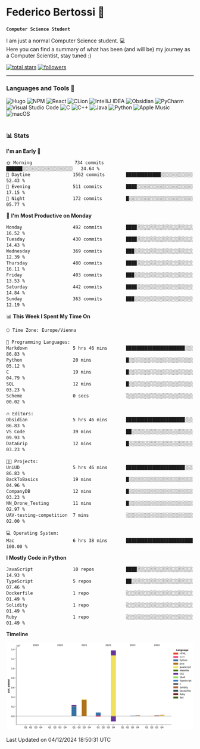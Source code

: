 # Federico Bertossi 🚀

**`Computer Science Student`**

[//]: # (Thanks to @ForrestKnight for the inspiration.)

<!-- TODO: Insert a banner image -->

I am just a normal Computer Science student. 💻 </br>
Here you can find a summary of what has been (and will be) my journey as a Computer Scientist, stay tuned :)

   <p>
      <a href="https://github.com/mrBymax?tab=repositories&sort=stargazers">
         <img alt="total stars" title="Total stars on GitHub" src="https://custom-icon-badges.demolab.com/github/stars/mrBymax?color=55960c&style=for-the-badge&labelColor=488207&logo=star"/></a>
<a href="https://github.com/mrBymax?tab=followers">
         <img alt="followers" title="Follow me on Github" src="https://custom-icon-badges.demolab.com/github/followers/mrBymax?color=236ad3&labelColor=1155ba&style=for-the-badge&logo=person-add&label=Follow&logoColor=white"/></a>
   </p>

---

<!-- TODO: Insert a GIF -->
### Languages and Tools 🧰

<!-- TODO: Change it with shields -->
![Hugo](https://img.shields.io/badge/Hugo-black.svg?style=for-the-badge&logo=Hugo)
![NPM](https://img.shields.io/badge/NPM-%23CB3837.svg?style=for-the-badge&logo=npm&logoColor=white)
![React](https://img.shields.io/badge/react-%2320232a.svg?style=for-the-badge&logo=react&logoColor=%2361DAFB)
![CLion](https://img.shields.io/badge/CLion-black?style=for-the-badge&logo=clion&logoColor=white)
![IntelliJ IDEA](https://img.shields.io/badge/IntelliJIDEA-000000.svg?style=for-the-badge&logo=intellij-idea&logoColor=white)
![Obsidian](https://img.shields.io/badge/Obsidian-%23483699.svg?style=for-the-badge&logo=obsidian&logoColor=white)
![PyCharm](https://img.shields.io/badge/pycharm-143?style=for-the-badge&logo=pycharm&logoColor=black&color=black&labelColor=green)
![Visual Studio Code](https://img.shields.io/badge/Visual%20Studio%20Code-0078d7.svg?style=for-the-badge&logo=visual-studio-code&logoColor=white)
![C](https://img.shields.io/badge/c-%2300599C.svg?style=for-the-badge&logo=c&logoColor=white)
![C++](https://img.shields.io/badge/c++-%2300599C.svg?style=for-the-badge&logo=c%2B%2B&logoColor=white)
![Java](https://img.shields.io/badge/java-%23ED8B00.svg?style=for-the-badge&logo=openjdk&logoColor=white)
![Python](https://img.shields.io/badge/python-3670A0?style=for-the-badge&logo=python&logoColor=ffdd54)
![Apple Music](https://img.shields.io/badge/Apple_Music-9933CC?style=for-the-badge&logo=apple-music&logoColor=white)
![macOS](https://img.shields.io/badge/mac%20os-000000?style=for-the-badge&logo=macos&logoColor=F0F0F0)


#

### 📊 Stats

<!-- ![My GitHub stats](https://github-readme-stats.vercel.app/api?username=mrBymax&show_icons=true&theme=dracula) -->


<!--START_SECTION:waka-->
**I'm an Early 🐤** 

```text
🌞 Morning                734 commits         ██████░░░░░░░░░░░░░░░░░░░   24.64 % 
🌆 Daytime                1562 commits        █████████████░░░░░░░░░░░░   52.43 % 
🌃 Evening                511 commits         ████░░░░░░░░░░░░░░░░░░░░░   17.15 % 
🌙 Night                  172 commits         █░░░░░░░░░░░░░░░░░░░░░░░░   05.77 % 
```
📅 **I'm Most Productive on Monday** 

```text
Monday                   492 commits         ████░░░░░░░░░░░░░░░░░░░░░   16.52 % 
Tuesday                  430 commits         ████░░░░░░░░░░░░░░░░░░░░░   14.43 % 
Wednesday                369 commits         ███░░░░░░░░░░░░░░░░░░░░░░   12.39 % 
Thursday                 480 commits         ████░░░░░░░░░░░░░░░░░░░░░   16.11 % 
Friday                   403 commits         ███░░░░░░░░░░░░░░░░░░░░░░   13.53 % 
Saturday                 442 commits         ████░░░░░░░░░░░░░░░░░░░░░   14.84 % 
Sunday                   363 commits         ███░░░░░░░░░░░░░░░░░░░░░░   12.19 % 
```


📊 **This Week I Spent My Time On** 

```text
🕑︎ Time Zone: Europe/Vienna

💬 Programming Languages: 
Markdown                 5 hrs 46 mins       ██████████████████████░░░   86.83 % 
Python                   20 mins             █░░░░░░░░░░░░░░░░░░░░░░░░   05.12 % 
C                        19 mins             █░░░░░░░░░░░░░░░░░░░░░░░░   04.79 % 
SQL                      12 mins             █░░░░░░░░░░░░░░░░░░░░░░░░   03.23 % 
Scheme                   0 secs              ░░░░░░░░░░░░░░░░░░░░░░░░░   00.02 % 

🔥 Editors: 
Obsidian                 5 hrs 46 mins       ██████████████████████░░░   86.83 % 
VS Code                  39 mins             ██░░░░░░░░░░░░░░░░░░░░░░░   09.93 % 
DataGrip                 12 mins             █░░░░░░░░░░░░░░░░░░░░░░░░   03.23 % 

🐱‍💻 Projects: 
UniUD                    5 hrs 46 mins       ██████████████████████░░░   86.83 % 
BackToBasics             19 mins             █░░░░░░░░░░░░░░░░░░░░░░░░   04.96 % 
CompanyDB                12 mins             █░░░░░░░░░░░░░░░░░░░░░░░░   03.23 % 
NN_Drone_Testing         11 mins             █░░░░░░░░░░░░░░░░░░░░░░░░   02.97 % 
UAV-testing-competition  7 mins              ░░░░░░░░░░░░░░░░░░░░░░░░░   02.00 % 

💻 Operating System: 
Mac                      6 hrs 38 mins       █████████████████████████   100.00 % 
```

**I Mostly Code in Python** 

```text
JavaScript               10 repos            ████░░░░░░░░░░░░░░░░░░░░░   14.93 % 
TypeScript               5 repos             ██░░░░░░░░░░░░░░░░░░░░░░░   07.46 % 
Dockerfile               1 repo              ░░░░░░░░░░░░░░░░░░░░░░░░░   01.49 % 
Solidity                 1 repo              ░░░░░░░░░░░░░░░░░░░░░░░░░   01.49 % 
Ruby                     1 repo              ░░░░░░░░░░░░░░░░░░░░░░░░░   01.49 % 
```



**Timeline**

![Lines of Code chart](https://raw.githubusercontent.com/mrBymax/mrBymax/main/assets/bar_graph.png)


 Last Updated on 04/12/2024 18:50:31 UTC
<!--END_SECTION:waka-->


[linkedin]: https://linkedin.com/federico-bertossi
[website]:  https://www.federicobertossi.com

</details>
